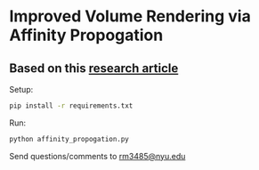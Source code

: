 # Improved Volume Rendering via Affinity Propogation

## Based on this [research article](https://www.hindawi.com/journals/mpe/2016/4547138/)


Setup:

```bash
pip install -r requirements.txt
```

Run:

```bash
python affinity_propogation.py
```
Send questions/comments to <rm3485@nyu.edu>
